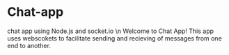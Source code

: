 # Chat-app
chat app using Node.js and socket.io \n
Welcome to Chat App!
This app uses webscokets to facilitate sending and recieving of messages from one end to another.
